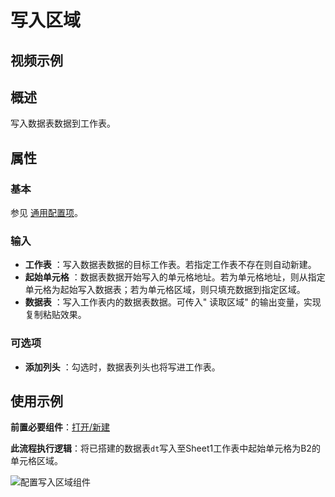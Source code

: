 # 写入区域

## 视频示例

## 概述

写入数据表数据到工作表。

## 属性

### 基本

参见 [通用配置项](../../Appendix/CommonConfigurationItems.md)。

### 输入

- **工作表** ：写入数据表数据的目标工作表。若指定工作表不存在则自动新建。
- **起始单元格** ：数据表数据开始写入的单元格地址。若为单元格地址，则从指定单元格为起始写入数据表；若为单元格区域，则只填充数据到指定区域。
- **数据表** ：写入工作表内的数据表数据。可传入&quot; 读取区域&quot; 的输出变量，实现复制粘贴效果。

### 可选项

- **添加列头** ：勾选时，数据表列头也将写进工作表。

## 使用示例

**前置必要组件**：[打开/新建](../WPSExcel/OpenExcel.md)

**此流程执行逻辑**：将已搭建的数据表`dt`写入至Sheet1工作表中起始单元格为B2的单元格区域。

![配置写入区域组件](https://docimages.blob.core.chinacloudapi.cn/images/Activities/wps49.png)
